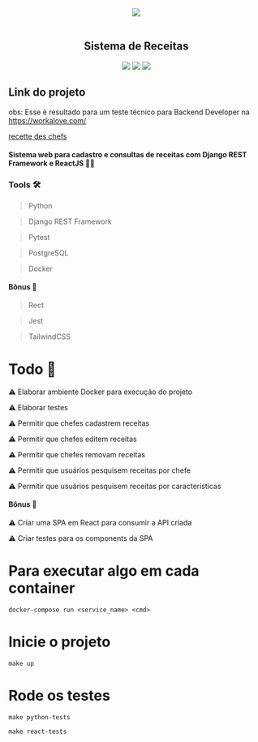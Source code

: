 <div align='center'>
    <img src='https://user-images.githubusercontent.com/55309160/112492060-b1d70380-8d5f-11eb-8f9e-9923de935d51.png'></img><br/><br/>
    <h2><b>Sistema de Receitas</b></h2>
    <img src='https://img.shields.io/badge/Python-3.9.2-blue'></img>
    <img src='https://img.shields.io/badge/Django_REST_Framework-red'></img>
    <img src='https://img.shields.io/badge/React-green'></img>  
</div>

## Link do projeto

obs: Esse é resultado para um teste técnico para Backend Developer na https://workalove.com/

[recette des chefs](algumlink.heroku.com)

#### Sistema web para cadastro e consultas de receitas com Django REST Framework e ReactJS 👨‍🍳

### Tools 🛠️

> Python

> Django REST Framework

> Pytest

> PostgreSQL

> Docker

#### Bônus 🎁

> Rect

> Jest

> TailwindCSS

# Todo 📝

:warning: Elaborar ambiente Docker para execução do projeto

:warning: Elaborar testes

:warning: Permitir que chefes cadastrem receitas

:warning: Permitir que chefes editem receitas

:warning: Permitir que chefes removam receitas

:warning: Permitir que usuários pesquisem receitas por chefe

:warning: Permitir que usuários pesquisem receitas por características

#### Bônus 🎁

:warning: Criar uma SPA em React para consumir a API criada

:warning: Criar testes para os components da SPA

# Para executar algo em cada container

    docker-compose run <service_name> <cmd>

# Inicie o projeto

    make up

# Rode os testes

    make python-tests

    make react-tests
